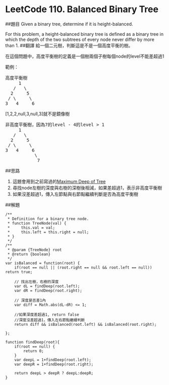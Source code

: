 # LeetCode 110. Balanced Binary Tree
##題目
Given a binary tree, determine if it is height-balanced.

For this problem, a height-balanced binary tree is defined as a binary tree in which the depth of the two subtrees of every node never differ by more than 1.
##翻譯
給一個二元樹，判斷這是不是一個高度平衡的樹。

在這個問題中，高度平衡樹的定義是一個樹兩個子樹每個node的level不能差超過1

範例：   
<pre>
高度平衡樹
     1
   /   \
  2     5
 / \     \
3   4     6  
</pre>

[1,2,2,null,3,null,3]就不是鏡像樹
<pre>
非高度平衡樹，因為7的level - 4的level > 1
     1
   /   \
  2     5
 / \     \
3   4     6  
           \
            7 
</pre>

##思路
1. 這題會用到之前寫過的[Maximum Deep of Tree](104md.md)
2. 尋找node左樹的深度與右樹的深樹後相減，如果差超過1，表示非高度平衡樹
3. 如果沒差超過1，傳入左節點與右節點繼續判斷是否為高度平衡樹

##解題
```
/**
 * Definition for a binary tree node.
 * function TreeNode(val) {
 *     this.val = val;
 *     this.left = this.right = null;
 * }
 */
/**
 * @param {TreeNode} root
 * @return {boolean}
 */
var isBalanced = function(root) {
    if(root == null || (root.right == null && root.left == null)) return true;
    
    // 找出左樹，右樹的深度
    var dL = findDeep(root.left);
    var dR = findDeep(root.right);
    
    // 深度是否差1內
    var diff = Math.abs(dL-dR) <= 1;
    
    //如果深度差超過1, return false
    //深度沒差超過1，傳入左右節點繼續判斷
    return diff && isBalanced(root.left) && isBalanced(root.right);

};

function findDeep(root){
    if(root == null) {
        return 0;
    }
    var deepL = 1+findDeep(root.left);
    var deepR = 1+findDeep(root.right);
    
    return deepL > deepR ? deepL:deepR;
}
```



